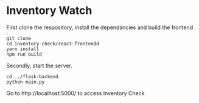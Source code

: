 # Inventory Watch

First clone the respository, install the dependancies and build the frontend
```
git clone 
cd inventory-check/react-frontendd
yarn install
npm run build
```
Secondly, start the server.
```
cd ../flask-backend
python main.py
```

Go to http://localhost:5000/ to access Inventory Check

